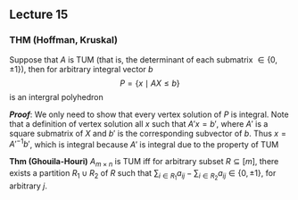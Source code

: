 ## Lecture 15
### THM (Hoffman, Kruskal)
Suppose that $A$ is TUM (that is, the determinant of each submatrix $\in\{0,\pm 1\}$), then for arbitrary integral vector $b$
$$P=\{x\mid AX\le b\}$$
is an intergral polyhedron

***Proof***: We only need to show that every vertex solution of $P$ is integral. Note that a definition of vertex solution all $x$ such that $A'x=b'$, where $A'$ is a square submatrix of $X$ and $b'$ is the corresponding subvector of $b$. Thus $x=A'^{-1}b'$, which is integral because $A'$ is integral due to the property of TUM

**Thm (Ghouila-Houri)** 
$A_{m\times n}$ is TUM iff for arbitrary subset $R\subseteq [m]$, there exists a partition $R_1\cup R_2$ of $R$ such that $\sum_{i\in R_1}a_{ij}-\sum_{i\in R_2}a_{ij}\in\{0,\pm 1\}$, for arbitrary $j$.